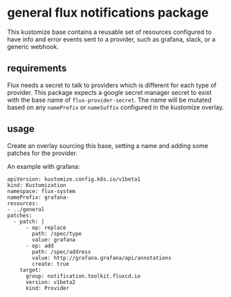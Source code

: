 # general flux notifications package

This kustomize base contains a reusable set of resources configured to have info and error events sent to a provider, such as grafana, slack, or a generic webhook.

## requirements

Flux needs a secret to talk to providers which is different for each type of provider.  This package expects a google secret manager secret to exist with the base name of `flux-provider-secret`.  The name will be mutated based on any `namePrefix` or `nameSuffix` configured in the kustomize overlay.

## usage

Create an overlay sourcing this base, setting a name and adding some patches for the provider.

An example with grafana:

```
apiVersion: kustomize.config.k8s.io/v1beta1
kind: Kustomization
namespace: flux-system
namePrefix: grafana-
resources:
- ../general
patches:
  - patch: |
      - op: replace
        path: /spec/type
        value: grafana
      - op: add
        path: /spec/address
        value: http://grafana.grafana/api/annotations
        create: true
    target:
      group: notification.toolkit.fluxcd.io
      version: v1beta2
      kind: Provider
```

